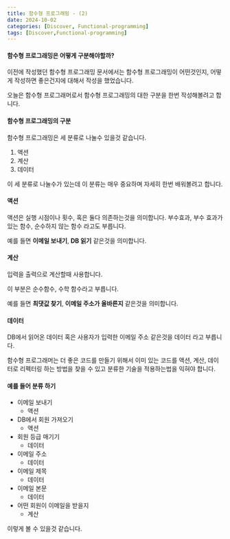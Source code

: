 ```yaml
---
title: 함수형 프로그래밍 - (2)
date: 2024-10-02
categories: [Discover, Functional-programming]
tags: [Discover,Functional-programming]
---
```


<!-- #### 이 문서를 읽기전에
[함수형 프로그래밍 입문기](/post/functional-programming-0912)를 읽어보는것을 추천드립니다. -->

#### 함수형 프로그래밍은 어떻게 구분해야할까?

이전에 작성했던 함수형 프로그래밍 문서에서는 함수형 프로그래밍이 어떤것인지, 어떻게 작성하면 좋은건지에 대해서 작성을 했었습니다.

오늘은 함수형 프로그래머로서 함수형 프로그래밍의 대한 구분을 한번 작성해볼려고 합니다.


#### 함수형 프로그래밍의 구분

함수형 프로그래밍은 세 분류로 나눌수 있을것 같습니다.

1. 액션
2. 계산
3. 데이터

이 세 분류로 나눌수가 있는데 이 분류는 매우 중요하며 자세히 한번 배워볼려고 합니다.


#### 액션
액션은 실행 시점이나 횟수, 혹은 둘다 의존하는것을 의미합니다.
부수효과, 부수 효과가 있는 함수, 순수하지 않는 함수 라고도 부릅니다.

예를 들면 **이메일 보내기**, **DB 읽기** 같은것을 의미합니다.

#### 계산
입력을 출력으로 계산할때 사용합니다.

이 부분은 순수함수, 수학 함수라고 부릅니다.

예를 들면 **최댓값 찾기**, **이메일 주소가 올바른지** 같은것을 의미합니다.

#### 데이터
DB에서 읽어온 데이터 혹은 사용자가 입력한 이메일 주소 같은것을 데이터 라고 부릅니다.


함수형 프로그래머는 더 좋은 코드를 만들기 위해서 이미 있는 코드를 액션, 계산, 데이터로 리펙터링 하는 방법을 찾을 수 있고 분류한 기술을 적용하는법을 익혀야 합니다.


#### 예를 들어 분류 하기
- 이메일 보내기
    - 액션
- DB에서 회원 가져오기
    - 액션
- 회원 등급 매기기
    - 데이터
- 이메일 주소
    - 데이터
- 이메일 제목
    - 데이터
- 이메일 본문
    - 데이터
- 어떤 회원이 이메일을 받을지
    - 계산


이렇게 볼 수 있을것 같습니다.